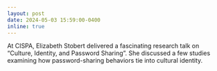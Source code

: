 ```yaml
---
layout: post
date: 2024-05-03 15:59:00-0400
inline: true
---
```


At CISPA, Elizabeth Stobert delivered a fascinating research talk on “Culture, Identity, and Password Sharing”. She discussed a few studies examining how password-sharing behaviors tie into cultural identity.
